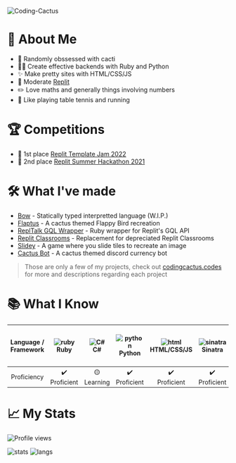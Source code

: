 ![Coding-Cactus](https://user-images.githubusercontent.com/65423356/136670915-e2afd18d-5a41-45c1-9fb6-760c89e09e65.png)


# 📝 About Me
+ 🌵 Randomly obssessed with cacti
+ 👨‍💻 Create effective backends with Ruby and Python
+ ✨ Make pretty sites with HTML/CSS/JS
+ 🔨 Moderate [Replit](https://replit.com)
+ ✏️ Love maths and generally things involving numbers
+ 🏓 Like playing table tennis and running

# 🏆 Competitions
- 🥇 1st place [Replit Template Jam 2022](https://replit.com/@CodingCactus/Codemirror-6)
- 🥈 2nd place [Replit Summer Hackathon 2021](https://github.com/Coding-Cactus/cactus-carer)

# 🛠️ What I've made
- [Bow](https://github.com/BowLang/Bow) - Statically typed interpretted language (W.I.P.)
- [Flaptus](https://github.com/Coding-Cactus/Flaptus) - A cactus themed Flappy Bird recreation
- [ReplTalk GQL Wrapper](https://github.com/Coding-Cactus/repltalk) - Ruby wrapper for Replit's GQL API
- [Replit Classrooms](https://github.com/Coding-Cactus/classrooms) - Replacement for depreciated Replit Classrooms
- [Slidey](https://github.com/Coding-Cactus/slidey) - A game where you slide tiles to recreate an image
- [Cactus Bot](https://github.com/Coding-Cactus/Cactus-Bot) - A cactus themed discord currency bot

> Those are only a few of my projects, check out [codingcactus.codes](https://codingcactus.codes) for more and descriptions regarding each project

# 📚 What I Know

| Language / Framework | ![ruby](https://user-images.githubusercontent.com/65423356/136672003-6b690eaa-f892-4dfa-85e0-4f4d966ea22a.png)<br> Ruby | ![C#](https://user-images.githubusercontent.com/65423356/181918168-743a59d4-7c49-468a-8706-07c5be1f970e.png) C# | ![python](https://user-images.githubusercontent.com/65423356/136672052-498717b0-5b3e-47f4-b042-ad03e6d35423.png)<br> Python | ![html](https://user-images.githubusercontent.com/65423356/136672250-a2f13be5-30b3-405f-9083-237c4099b5a3.png)<br> HTML/CSS/JS | ![sinatra](https://user-images.githubusercontent.com/65423356/136672074-e8aec8d1-c811-451e-bbf6-88696f78d1d1.png)<br> Sinatra | ![flask](https://user-images.githubusercontent.com/65423356/136672136-e5303266-485b-4e1b-9622-1edb719c893d.png)<br> Flask | ![mongoDB](https://raw.githubusercontent.com/devicons/devicon/master/icons/mongodb/mongodb-original-wordmark.svg)<br> MongoDB | ![rails](https://user-images.githubusercontent.com/65423356/136672461-1bcda145-4974-4acf-bdfa-1ddd65ebcf78.png)<br> Rails |
|:-----------:|:---------------:|:----------------:|:---------------:|:---------------:|:----------------:|:---------------:|:------------:|:-------------:|
| Proficiency | ✔️ <br> Proficient | 🟡 <br> Learning | ✔️ <br> Proficient | ✔️ <br> Proficient | ✔️ <br> Proficient | ✔️ <br> Proficient | ✔️ <br> Proficient | 🟡 <br> Learning |

# 📈 My Stats

![Profile views](https://gpvc.arturio.dev/Coding-Cactus)

![stats](https://github-readme-stats.vercel.app/api?username=coding-cactus&count_private=true&theme=chartreuse-dark&show_icons=true&include_all_commits=true)
![langs](https://github-readme-stats.vercel.app/api/top-langs/?username=coding-cactus&layout=compact&theme=chartreuse-dark)
